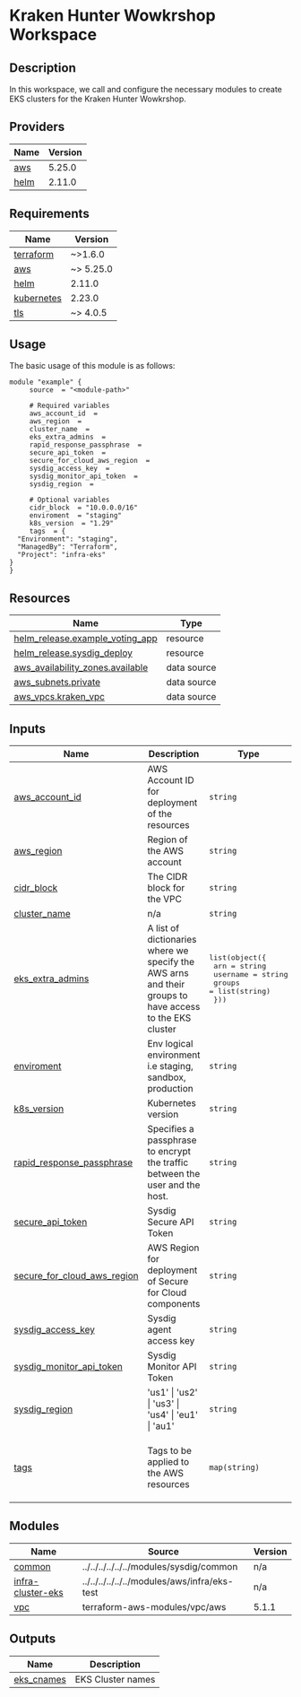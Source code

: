 # Kraken Hunter Wowkrshop Workspace

## Description

In this workspace, we call and configure the necessary modules to create EKS clusters for the Kraken Hunter Wowkrshop.

<!-- BEGINNING OF PRE-COMMIT-TERRAFORM DOCS HOOK -->
## Providers

| Name | Version |
|------|---------|
| <a name="provider_aws"></a> [aws](#provider\_aws) | 5.25.0 |
| <a name="provider_helm"></a> [helm](#provider\_helm) | 2.11.0 |

## Requirements

| Name | Version |
|------|---------|
| <a name="requirement_terraform"></a> [terraform](#requirement\_terraform) | ~>1.6.0 |
| <a name="requirement_aws"></a> [aws](#requirement\_aws) | ~> 5.25.0 |
| <a name="requirement_helm"></a> [helm](#requirement\_helm) | 2.11.0 |
| <a name="requirement_kubernetes"></a> [kubernetes](#requirement\_kubernetes) | 2.23.0 |
| <a name="requirement_tls"></a> [tls](#requirement\_tls) | ~> 4.0.5 |

## Usage

The basic usage of this module is as follows:

```hcl
module "example" {
	 source  = "<module-path>"

	 # Required variables
	 aws_account_id  = 
	 aws_region  = 
	 cluster_name  = 
	 eks_extra_admins  = 
	 rapid_response_passphrase  = 
	 secure_api_token  = 
	 secure_for_cloud_aws_region  = 
	 sysdig_access_key  = 
	 sysdig_monitor_api_token  = 
	 sysdig_region  = 

	 # Optional variables
	 cidr_block  = "10.0.0.0/16"
	 enviroment  = "staging"
	 k8s_version  = "1.29"
	 tags  = {
  "Environment": "staging",
  "ManagedBy": "Terraform",
  "Project": "infra-eks"
}
}
```

## Resources

| Name | Type |
|------|------|
| [helm_release.example_voting_app](https://registry.terraform.io/providers/hashicorp/helm/2.11.0/docs/resources/release) | resource |
| [helm_release.sysdig_deploy](https://registry.terraform.io/providers/hashicorp/helm/2.11.0/docs/resources/release) | resource |
| [aws_availability_zones.available](https://registry.terraform.io/providers/hashicorp/aws/latest/docs/data-sources/availability_zones) | data source |
| [aws_subnets.private](https://registry.terraform.io/providers/hashicorp/aws/latest/docs/data-sources/subnets) | data source |
| [aws_vpcs.kraken_vpc](https://registry.terraform.io/providers/hashicorp/aws/latest/docs/data-sources/vpcs) | data source |

## Inputs

| Name | Description | Type | Default | Required |
|------|-------------|------|---------|:--------:|
| <a name="input_aws_account_id"></a> [aws\_account\_id](#input\_aws\_account\_id) | AWS Account ID for deployment of the resources | `string` | n/a | yes |
| <a name="input_aws_region"></a> [aws\_region](#input\_aws\_region) | Region of the AWS account | `string` | n/a | yes |
| <a name="input_cidr_block"></a> [cidr\_block](#input\_cidr\_block) | The CIDR block for the VPC | `string` | `"10.0.0.0/16"` | no |
| <a name="input_cluster_name"></a> [cluster\_name](#input\_cluster\_name) | n/a | `string` | n/a | yes |
| <a name="input_eks_extra_admins"></a> [eks\_extra\_admins](#input\_eks\_extra\_admins) | A list of dictionaries where we specify the AWS arns and their groups to have access to the EKS cluster | <pre>list(object({<br>    arn      = string<br>    username = string<br>    groups   = list(string)<br>  }))</pre> | n/a | yes |
| <a name="input_enviroment"></a> [enviroment](#input\_enviroment) | Env logical environment i.e staging, sandbox, production | `string` | `"staging"` | no |
| <a name="input_k8s_version"></a> [k8s\_version](#input\_k8s\_version) | Kubernetes version | `string` | `"1.29"` | no |
| <a name="input_rapid_response_passphrase"></a> [rapid\_response\_passphrase](#input\_rapid\_response\_passphrase) | Specifies a passphrase to encrypt the traffic between the user and the host. | `string` | n/a | yes |
| <a name="input_secure_api_token"></a> [secure\_api\_token](#input\_secure\_api\_token) | Sysdig Secure API Token | `string` | n/a | yes |
| <a name="input_secure_for_cloud_aws_region"></a> [secure\_for\_cloud\_aws\_region](#input\_secure\_for\_cloud\_aws\_region) | AWS Region for deployment of Secure for Cloud components | `string` | n/a | yes |
| <a name="input_sysdig_access_key"></a> [sysdig\_access\_key](#input\_sysdig\_access\_key) | Sysdig agent access key | `string` | n/a | yes |
| <a name="input_sysdig_monitor_api_token"></a> [sysdig\_monitor\_api\_token](#input\_sysdig\_monitor\_api\_token) | Sysdig Monitor API Token | `string` | n/a | yes |
| <a name="input_sysdig_region"></a> [sysdig\_region](#input\_sysdig\_region) | 'us1' \| 'us2' \| 'us3' \| 'us4' \| 'eu1' \| 'au1' | `string` | n/a | yes |
| <a name="input_tags"></a> [tags](#input\_tags) | Tags to be applied to the AWS resources | `map(string)` | <pre>{<br>  "Environment": "staging",<br>  "ManagedBy": "Terraform",<br>  "Project": "infra-eks"<br>}</pre> | no |

## Modules

| Name | Source | Version |
|------|--------|---------|
| <a name="module_common"></a> [common](#module\_common) | ../../../../../../modules/sysdig/common | n/a |
| <a name="module_infra-cluster-eks"></a> [infra-cluster-eks](#module\_infra-cluster-eks) | ../../../../../../modules/aws/infra/eks-test | n/a |
| <a name="module_vpc"></a> [vpc](#module\_vpc) | terraform-aws-modules/vpc/aws | 5.1.1 |

## Outputs

| Name | Description |
|------|-------------|
| <a name="output_eks_cnames"></a> [eks\_cnames](#output\_eks\_cnames) | EKS Cluster names |
<!-- END OF PRE-COMMIT-TERRAFORM DOCS HOOK -->
